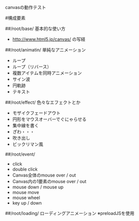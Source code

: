 canvasの動作テスト

#構成要素

##/root/base/
基本的な使い方

* http://www.html5.jp/canvas/ の写経

##/root/animatin/
単純なアニメーション

* ループ
* ループ（リバース）
* 複数アイテムを同時アニメーション
* サイン波
* 円軌跡
* テキスト

##/root/effect/
色々なエフェクトとか

* モザイクフェードアウト
* 円形をマウスオーバーでぐにゃらせる
* 集中線を書く
* ざわ・・・
* 吹き出し
* ビックリマン風

##/root/event/

* click
* double click
* Canvas全体のmouse over / out
* Canvas内の1要素のmouse over / out
* mouse down / mouse up
* mouse move
* mouse wheel
* key up / down

##/root/loading/
ローディングアニメーション
※preloadJSを使用
